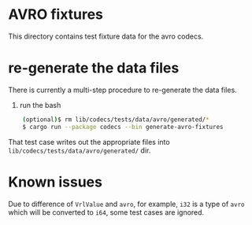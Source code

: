# AVRO fixtures

This directory contains test fixture data for the avro codecs.

# re-generate the data files
There is currently a multi-step procedure to re-generate the data files.

1. run the bash

```bash
    (optional)$ rm lib/codecs/tests/data/avro/generated/*
    $ cargo run --package codecs --bin generate-avro-fixtures
```

That test case writes out the appropriate files into `lib/codecs/tests/data/avro/generated/` dir.

# Known issues
Due to difference of `VrlValue` and `avro`, for example, `i32` is a type of `avro` which will be converted to `i64`, some test cases are ignored.